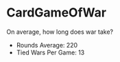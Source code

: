# CardGameOfWar
On average, how long does war take?
 - Rounds Average: 220
 - Tied Wars Per Game: 13
